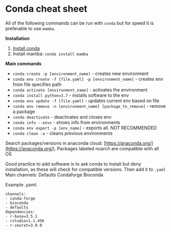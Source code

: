 # Conda cheat sheet

All of the following commands can be run with `conda` but for speed it is preferable to use `mamba`.

**Installation**
1. [Install conda](https://docs.conda.io/projects/conda/en/latest/user-guide/install/index.html)
2. Install mamba: `conda install mamba`

**Main commands**
- `conda create -p [environment_name]` - creates new environment
- `conda env create -f [file.yaml] -p [environment_name]` - creates env from file specifies path
- `conda activate [environment_name]` - activates the environment
- `conda install python=3.7` - installs software to the env
- `conda env update -f [file.yaml]` - updates current env based on file
- `conda env remove -n [environment_name] [package_to_remove]` - remove a package
- `conda deactivate` - deactivates and closes env
- `conda info --envs` - shows info from environments
- `conda env export -p [env_name]` - exports all. NOT RECOMMENDED
- `conda clean -a` - cleans previous environments

Search packages/versions in anaconda cloud: [https://anaconda.org/](https://anaconda.org/). Packages labeled noarch are compatible with all OS  

Good practice to add software is to ask conda to install but deny installation, as these will check for compatible versions. Then add it to `.yaml`
Main channels:
    Defaults
    Condaforge
    Bioconda

Example .yaml:
```
channels:
- conda-forge
- bioconda
- defaults
dependencies:
- r-base=3.5.1
- rstudio=1.1.456
- r-seurat=3.0.0
```
